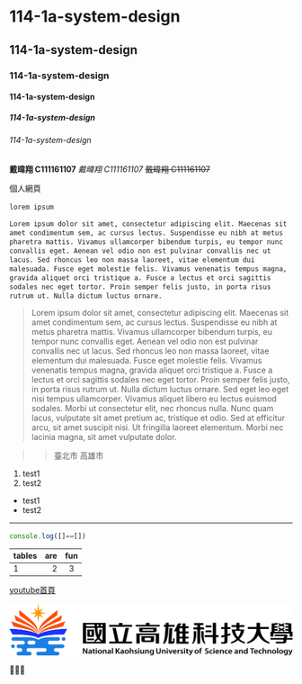 # 114-1a-system-design
## 114-1a-system-design
### 114-1a-system-design
#### 114-1a-system-design
##### 114-1a-system-design
###### 114-1a-system-design

**戴暐翔 C111161107** *戴暐翔 C111161107* ~~戴暐翔 C111161107~~

個人網頁

`lorem ipsum`

```
Lorem ipsum dolor sit amet, consectetur adipiscing elit. Maecenas sit amet condimentum sem, ac cursus lectus. Suspendisse eu nibh at metus pharetra mattis. Vivamus ullamcorper bibendum turpis, eu tempor nunc convallis eget. Aenean vel odio non est pulvinar convallis nec ut lacus. Sed rhoncus leo non massa laoreet, vitae elementum dui malesuada. Fusce eget molestie felis. Vivamus venenatis tempus magna, gravida aliquet orci tristique a. Fusce a lectus et orci sagittis sodales nec eget tortor. Proin semper felis justo, in porta risus rutrum ut. Nulla dictum luctus ornare.
```

> Lorem ipsum dolor sit amet, consectetur adipiscing elit. Maecenas sit amet condimentum sem, ac cursus lectus. Suspendisse eu nibh at metus pharetra mattis. Vivamus ullamcorper bibendum turpis, eu tempor nunc convallis eget. Aenean vel odio non est pulvinar convallis nec ut lacus. Sed rhoncus leo non massa laoreet, vitae elementum dui malesuada. Fusce eget molestie felis. Vivamus venenatis tempus magna, gravida aliquet orci tristique a. Fusce a lectus et orci sagittis sodales nec eget tortor. Proin semper felis justo, in porta risus rutrum ut. Nulla dictum luctus ornare.
> Sed eget leo eget nisi tempus ullamcorper. Vivamus aliquet libero eu lectus euismod sodales. Morbi ut consectetur elit, nec rhoncus nulla. Nunc quam lacus, vulputate sit amet pretium ac, tristique et odio. Sed at efficitur arcu, sit amet suscipit nisi. Ut fringilla laoreet elementum. Morbi nec lacinia magna, sit amet vulputate dolor.

>> 臺北市
>> 高雄市

1. test1
2. test2

- test1
- test2

---

```js
console.log([]==[])
```

| tables | are | fun |
| :--- | ---: | :---:|
| 1 | 2 | 3 |

[youtube首頁](www.youtube.com)

![NKUST](./pictures/NKUST.jpg "NKUST")

📳📳📳
